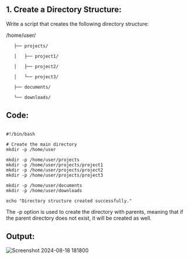 ## 1. Create a Directory Structure:

Write a script that creates the following directory structure:

   /home/user/

       ├── projects/

       │   ├── project1/

       │   ├── project2/

       │   └── project3/

       ├── documents/

       └── downloads/
       
## Code:

```

#!/bin/bash

# Create the main directory
mkdir -p /home/user

mkdir -p /home/user/projects
mkdir -p /home/user/projects/project1
mkdir -p /home/user/projects/project2
mkdir -p /home/user/projects/project3

mkdir -p /home/user/documents
mkdir -p /home/user/downloads

echo "Directory structure created successfully."
```

The -p option is used to create the directory with parents, meaning that if the parent directory does not exist, it will be created as well.

## Output:
![Screenshot 2024-08-18 181800](https://github.com/user-attachments/assets/ea2de512-ec85-4736-92a8-df6c8d2a093d)
